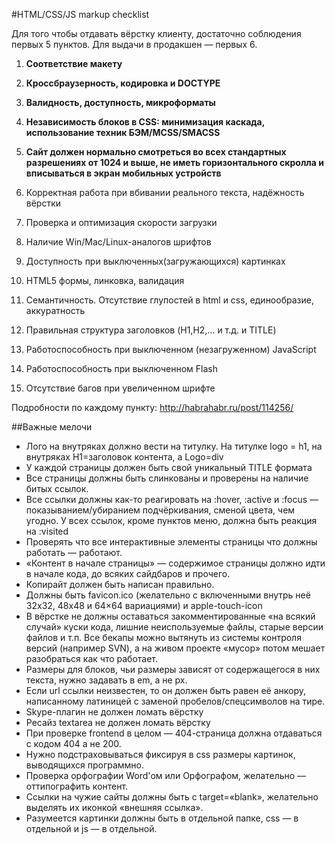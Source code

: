 #HTML/CSS/JS markup checklist

Для того чтобы отдавать вёрстку клиенту, достаточно соблюдения первых 5 пунктов.
Для выдачи в продакшен — первых 6.


1. **Соответствие макету**
2. **Кроссбраузерность, кодировка и DOCTYPE**
3. **Валидность, доступность, микроформаты**
4. **Независимость блоков в CSS: минимизация каскада, использование техник БЭМ/MCSS/SMACSS**
5. **Сайт должен нормально смотреться во всех стандартных разрешениях от 1024 и выше, не иметь горизонтального скролла и вписываться в экран мобильных устройств**
 

6. Корректная работа при вбивании реального текста, надёжность вёрстки
7. Проверка и оптимизация скорости загрузки
8. Наличие Win/Mac/Linux-аналогов шрифтов
9. Доступность при выключенных(загружающихся) картинках
10. HTML5 формы, линковка, валидация
11. Семантичность. Отсутствие глупостей в html и css, единообразие, аккуратность
12. Правильная структура заголовков (H1,H2,… и т.д. и TITLE)
13. Работоспособность при выключенном (незагруженном) JavaScript
14. Работоспособность при выключенном Flash
15. Отсутствие багов при увеличенном шрифте

Подробности по каждому пункту: http://habrahabr.ru/post/114256/

##Важные мелочи
 - Лого на внутряках должно вести на титулку. На титулке logo = h1, на внутряках H1=заголовок контента, а Logo=div
 - У каждой страницы должен быть свой уникальный TITLE формата <title>About Us - %CompanyName%</title>
 - Все страницы должны быть слинкованы и проверены на наличие битых ссылок.
 - Все ссылки должны как-то реагировать на :hover, :active и :focus — показыванием/убиранием подчёркивания, сменой цвета, чем угодно. У всех ссылок, кроме пунктов меню, должна быть реакция на :visited
 - Проверять что все интерактивные элементы страницы что должны работать — работают.
 - «Контент в начале страницы» — содержимое страницы должно идти в начале кода, до всяких сайдбаров и прочего.
 - Копирайт должен быть написан правильно.
 - Должны быть favicon.ico (желательно с включенными внутрь неё 32x32, 48x48 и 64×64 вариациями) и apple-touch-icon
 - В вёрстке не должны оставаться закомментированные «на всякий случай» куски кода, лишние неиспользуемые файлы, старые версии файлов и т.п. Все бекапы можно вытянуть из системы контроля версий (например SVN), а на живом проекте «мусор» потом мешает разобраться как что работает.
 - Размеры для блоков, чьи размеры зависят от содержащегося в них текста, нужно задавать в em, а не px.
 - Если url ссылки неизвестен, то он должен быть равен её анкору, написанному латиницей с заменой пробелов/спецсимволов на тире.
 - Skype-плагин не должен ломать вёрстку
 - Ресайз textarea не должен ломать вёрстку
 - При проверке frontend в целом — 404-страница должна отдаваться с кодом 404 а не 200.
 - Нужно подстраховываться фиксируя в css размеры картинок, выводящихся программно.
 - Проверка орфографии Word'ом или Орфографом, желательно — оттипографить контент.
 - Ссылки на чужие сайты должны быть с target=«blank», желательно выделять их иконкой «внешняя ссылка».
 - Разумеется картинки должны быть в отдельной папке, css — в отдельной и js — в отдельной.
